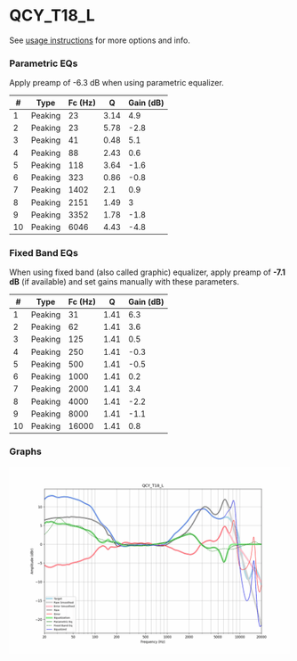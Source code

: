 # QCY_T18_L
See [usage instructions](https://github.com/jaakkopasanen/AutoEq#usage) for more options and info.

### Parametric EQs
Apply preamp of -6.3 dB when using parametric equalizer.

|   # | Type    |   Fc (Hz) |    Q |   Gain (dB) |
|-----|---------|-----------|------|-------------|
|   1 | Peaking |        23 | 3.14 |         4.9 |
|   2 | Peaking |        23 | 5.78 |        -2.8 |
|   3 | Peaking |        41 | 0.48 |         5.1 |
|   4 | Peaking |        88 | 2.43 |         0.6 |
|   5 | Peaking |       118 | 3.64 |        -1.6 |
|   6 | Peaking |       323 | 0.86 |        -0.8 |
|   7 | Peaking |      1402 | 2.1  |         0.9 |
|   8 | Peaking |      2151 | 1.49 |         3   |
|   9 | Peaking |      3352 | 1.78 |        -1.8 |
|  10 | Peaking |      6046 | 4.43 |        -4.8 |

### Fixed Band EQs
When using fixed band (also called graphic) equalizer, apply preamp of **-7.1 dB** (if available) and set gains manually with these parameters.

|   # | Type    |   Fc (Hz) |    Q |   Gain (dB) |
|-----|---------|-----------|------|-------------|
|   1 | Peaking |        31 | 1.41 |         6.3 |
|   2 | Peaking |        62 | 1.41 |         3.6 |
|   3 | Peaking |       125 | 1.41 |         0.5 |
|   4 | Peaking |       250 | 1.41 |        -0.3 |
|   5 | Peaking |       500 | 1.41 |        -0.5 |
|   6 | Peaking |      1000 | 1.41 |         0.2 |
|   7 | Peaking |      2000 | 1.41 |         3.4 |
|   8 | Peaking |      4000 | 1.41 |        -2.2 |
|   9 | Peaking |      8000 | 1.41 |        -1.1 |
|  10 | Peaking |     16000 | 1.41 |         0.8 |

### Graphs
![](./QCY_T18_L.png)
